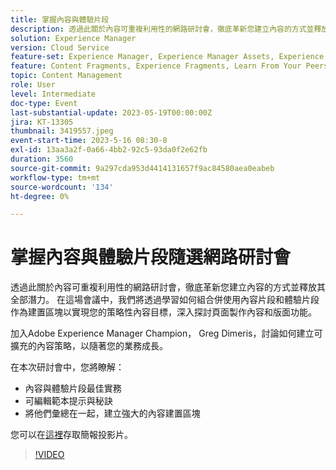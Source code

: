 ```yaml
---
title: 掌握內容與體驗片段
description: 透過此關於內容可重複利用性的網路研討會，徹底革新您建立內容的方式並釋放其全部潛力。
solution: Experience Manager
version: Cloud Service
feature-set: Experience Manager, Experience Manager Assets, Experience Manager Sites
feature: Content Fragments, Experience Fragments, Learn From Your Peers
topic: Content Management
role: User
level: Intermediate
doc-type: Event
last-substantial-update: 2023-05-19T00:00:00Z
jira: KT-13305
thumbnail: 3419557.jpeg
event-start-time: 2023-5-16 08:30-8
exl-id: 13aa3a2f-0a66-4bb2-92c5-93da0f2e62fb
duration: 3560
source-git-commit: 9a297cda953d4414131657f9ac84580aea0eabeb
workflow-type: tm+mt
source-wordcount: '134'
ht-degree: 0%

---
```


# 掌握內容與體驗片段隨選網路研討會

透過此關於內容可重複利用性的網路研討會，徹底革新您建立內容的方式並釋放其全部潛力。 在這場會議中，我們將透過學習如何組合併使用內容片段和體驗片段作為建置區塊以實現您的策略性內容目標，深入探討頁面製作內容和版面功能。

加入Adobe Experience Manager Champion， Greg Dimeris，討論如何建立可擴充的內容策略，以隨著您的業務成長。

在本次研討會中，您將瞭解：

* 內容與體驗片段最佳實務
* 可編輯範本提示與秘訣
* 將他們彙總在一起，建立強大的內容建置區塊

您可以在[這裡](../../assets/experience-manager/may2023/mastering-content-and-experience-fragments/AEM_Content_fragments_and_Experience_Fragments_Webinar_Session_Final.pdf)存取簡報投影片。

>[!VIDEO](https://video.tv.adobe.com/v/3419557/?learn=on)
